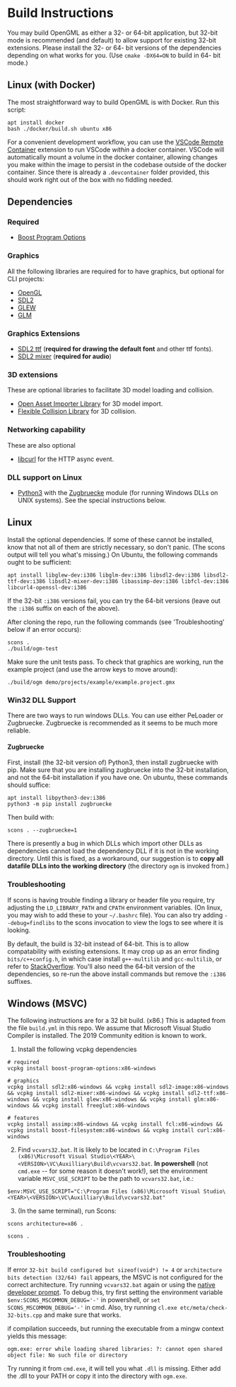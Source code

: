# Build Instructions

You may build OpenGML as either a 32- or 64-bit application, but 32-bit mode is recommended (and default) to allow support for existing 32-bit extensions. Please install the 32- or 64- bit versions of the dependencies depending on what works for you. (Use `cmake -DX64=ON` to build in 64- bit mode.)

## Linux (with Docker)

The most straightforward way to build OpenGML is with Docker. Run this script:

```
apt install docker
bash ./docker/build.sh ubuntu x86
```

For a convenient development workflow, you can use the [VSCode Remote Container](https://code.visualstudio.com/docs/remote/containers) extension to run VSCode _within_ a docker container. VSCode will automatically mount a volume in the docker container, allowing changes you make within the image to persist in the codebase outside of the docker container. Since there is already a `.devcontainer` folder provided, this should work right out of the box with no fiddling needed.

## Dependencies

### Required

- [Boost Program Options](https://www.boost.org/doc/libs/1_65_1/doc/html/program_options.html)

### Graphics

All the following libraries are required for to have graphics, but optional for CLI projects:

- [OpenGL](https://www.opengl.org/)
- [SDL2](https://www.libsdl.org/)
- [GLEW](http://glew.sourceforge.net/)
- [GLM](https://glm.g-truc.net/0.9.9/index.html)

### Graphics Extensions

- [SDL2 ttf](https://www.libsdl.org/projects/SDL_ttf/) (**required for drawing the default font** and other ttf fonts).
- [SDL2 mixer](https://www.libsdl.org/projects/SDL_mixer/) (**required for audio**)

### 3D extensions

These are optional libraries to facilitate 3D model loading and collision.

- [Open Asset Importer Library](http://assimp.org/) for 3D model import.
- [Flexible Collision Library](https://github.com/flexible-collision-library/fcl) for 3D collision.

### Networking capability

These are also optional

- [libcurl](https://curl.haxx.se/libcurl/) for the HTTP async event.

### DLL support on Linux

- [Python3](https://www.python.org/) with the [Zugbruecke](https://pypi.org/project/zugbruecke/) module (for running Windows DLLs on UNIX systems). See the special instructions below.

## Linux

Install the optional dependencies. If some of these cannot be installed, know that not all of them are strictly necessary,
so don't panic. (The scons output will tell you what's missing.) On Ubuntu, the following commands ought to be sufficient:

```
apt install libglew-dev:i386 libglm-dev:i386 libsdl2-dev:i386 libsdl2-ttf-dev:i386 libsdl2-mixer-dev:i386 libassimp-dev:i386 libfcl-dev:i386 libcurl4-openssl-dev:i386
```

If the 32-bit `:i386` versions fail, you can try the 64-bit versions (leave out the `:i386` suffix on each of the above).

After cloning the repo, run the following commands (see 'Troubleshooting' below if an error occurs):

```
scons .
./build/ogm-test
```

Make sure the unit tests pass. To check that graphics are working, run the example project (and use the arrow keys to move around):

```
./build/ogm demo/projects/example/example.project.gmx
```

### Win32 DLL Support

There are two ways to run windows DLLs. You can use either PeLoader or Zugbruecke. Zugbruecke is recommended as it seems to be much more reliable.

#### Zugbruecke

First, install (the 32-bit version of) Python3, then install zugbruecke with pip. Make sure that
you are installing zugbruecke into the 32-bit installation, and not the 64-bit installation if you have one.
On ubuntu, these commands should suffice:

```
apt install libpython3-dev:i386
python3 -m pip install zugbruecke
```

Then build with:

```
scons . --zugbruecke=1
```

There is presently a bug in which DLLs which import other DLLs as dependencies
cannot load the dependency DLL if it is not in the working directory. Until this
is fixed, as a workaround, our suggestion is to **copy all datafile DLLs into the
working directory** (the directory `ogm` is invoked from.)

### Troubleshooting

If scons is having trouble finding a library or header file you require, try adjusting the `LD_LIBRARY_PATH` and `CPATH` environment variables. (On linux, you may wish to add these to your `~/.bashrc` file). You can also try adding `--debug=findlibs` to the scons invocation to view the logs to see where it is looking.

By default, the build is 32-bit instead of 64-bit. This is to allow compatability with
existing extensions. It may crop up as an error finding `bits/c++config.h`, in which case install `g++-multilib` and `gcc-multilib`, or
refer to [StackOverflow](https://stackoverflow.com/questions/4643197/missing-include-bits-cconfig-h-when-cross-compiling-64-bit-program-on-32-bit). You'll also need the 64-bit version of the dependencies, so re-run the above install commands but remove the `:i386` suffixes.

## Windows (MSVC)

The following instructions are for a 32 bit build. (x86.) This is adapted from the file `build.yml` in this repo. We assume that Microsoft Visual Studio Compiler is installed. The 2019 Community edition is known to work.

1. Install the following vcpkg dependencies

```
# required
vcpkg install boost-program-options:x86-windows

# graphics
vcpkg install sdl2:x86-windows && vcpkg install sdl2-image:x86-windows && vcpkg install sdl2-mixer:x86-windows && vcpkg install sdl2-ttf:x86-windows && vcpkg install glew:x86-windows && vcpkg install glm:x86-windows && vcpkg install freeglut:x86-windows

# features
vcpkg install assimp:x86-windows && vcpkg install fcl:x86-windows && vcpkg install boost-filesystem:x86-windows && vcpkg install curl:x86-windows
```

2. Find `vcvars32.bat`. It is likely to be located in `C:\Program Files (x86)\Microsoft Visual Studio\<YEAR>\<VERSION>\VC\Auxilliary\Build\vcvars32.bat`. **In powershell** (not `cmd.exe` -- for some reason it doesn't work!), set the environment variable `MSVC_USE_SCRIPT` to be the path to `vcvars32.bat`, i.e.:

```
$env:MSVC_USE_SCRIPT="C:\Program Files (x86)\Microsoft Visual Studio\<YEAR>\<VERSION>\VC\Auxilliary\Build\vcvars32.bat"
```

3. (In the same terminal), run Scons:

```
scons architecture=x86 .
```

```
scons .
```

### Troubleshooting

If error `32-bit build configured but sizeof(void*) != 4` or `architecture bits detection (32/64) fail` appears, the MSVC is not configured for the correct architecture.
Try running `vcvars32.bat` again or using the [native developer prompt](https://docs.microsoft.com/en-us/cpp/build/building-on-the-command-line?view=msvc-160#developer_command_prompt_shortcuts). To debug this, try first setting the environment variable `$env:SCONS_MSCOMMON_DEBUG='-'` in powershell, or `set SCONS_MSCOMMON_DEBUG='-'` in cmd. Also, try running `cl.exe etc/meta/check-32-bits.cpp` and make sure that works.

if compilation succeeds, but running the executable from a mingw context yields this message:

```
ogm.exe: error while loading shared libraries: ?: cannot open shared object file: No such file or directory
```

Try running it from `cmd.exe`, it will tell you what `.dll` is missing. Either add the .dll to your PATH or copy it into the directory with `ogm.exe`.
